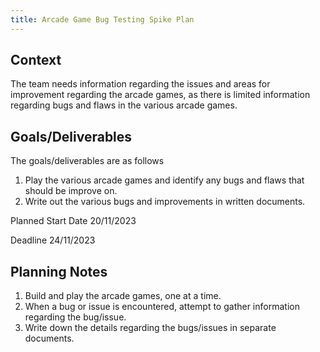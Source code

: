 ```yaml
---
title: Arcade Game Bug Testing Spike Plan
---
```


## Context

The team needs information regarding the issues and areas for improvement regarding the arcade
games, as there is limited information regarding bugs and flaws in the various arcade games.

## Goals/Deliverables

The goals/deliverables are as follows

1. Play the various arcade games and identify any bugs and flaws that should be improve on.
2. Write out the various bugs and improvements in written documents.

Planned Start Date 20/11/2023

Deadline 24/11/2023

## Planning Notes

1. Build and play the arcade games, one at a time.
2. When a bug or issue is encountered, attempt to gather information regarding the bug/issue.
3. Write down the details regarding the bugs/issues in separate documents.

